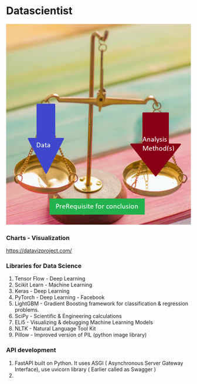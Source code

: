 # Datascientist
![](PlayWithData.png?raw=true)

### Charts - Visualization
https://datavizproject.com/

### Libraries for Data Science

1) Tensor Flow - Deep Learning
2) Scikit Learn - Machine Learning
3) Keras - Deep Learning
4) PyTorch - Deep Learning - Facebook
5) LightGBM - Gradient Boosting framework for classification & regression problems.
6) SciPy - Scientific & Engineering calculations
7) ELi5 - Visualizing & debugging Machine Learning Models
8) NLTK - Natural Language Tool Kit
9) Pillow - Improved version of PIL (python image library) 


### API development
1) FastAPI built on Python. It uses ASGI ( Asynchronous Server Gateway Interface), use uvicorn library  ( Earlier called as Swagger )
2) 
